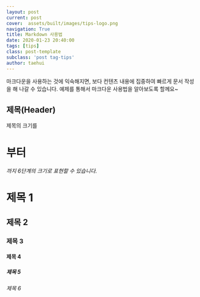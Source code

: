 ```yaml
---
layout: post
current: post
cover:  assets/built/images/tips-logo.png
navigation: True
title: Markdown 사용법
date: 2020-01-23 20:40:00
tags: [tips]
class: post-template
subclass: 'post tag-tips'
author: taehui
---
```


마크다운을 사용하는 것에 익숙해지면, 보다 컨텐츠 내용에 집중하여 빠르게 문서 작성을 해 나갈 수 있습니다.
예제를 통해서 마크다운 사용법을 알아보도록 할께요~

## 제목(Header)
제목의 크기를 <h1> 부터 <h6> 까지 6단계의 크기로 표현할 수 있습니다.

# 제목 1
## 제목 2
### 제목 3
#### 제목 4
##### 제목 5
###### 제목 6

